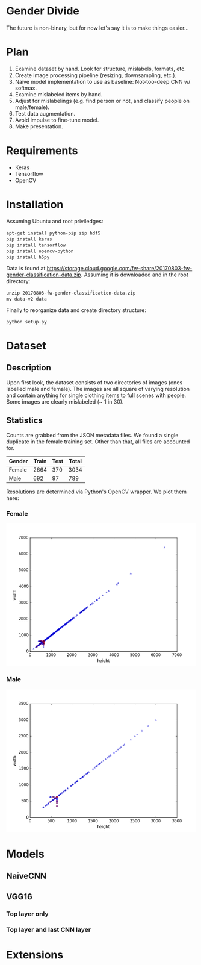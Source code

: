 # Gender Divide

The future is non-binary, but for now let's say it is to make things easier...

# Plan

1. Examine dataset by hand. Look for structure, mislabels, formats, etc.
2. Create image processing pipeline (resizing, downsampling, etc.).
3. Naive model implementation to use as baseline: Not-too-deep CNN w/ softmax.
4. Examine mislabeled items by hand.
5. Adjust for mislabelings (e.g. find person or not, and classify people on male/female).
6. Test data augmentation.
7. Avoid impulse to fine-tune model.
8. Make presentation.

# Requirements

- Keras
- Tensorflow
- OpenCV

# Installation

Assuming Ubuntu and root priviledges:

    apt-get install python-pip zip hdf5
    pip install keras
    pip install tensorflow
    pip install opencv-python
    pip install h5py


Data is found at https://storage.cloud.google.com/fw-share/20170803-fw-gender-classification-data.zip. Assuming it is downloaded and in the root directory:

    unzip 20170803-fw-gender-classification-data.zip
    mv data-v2 data

Finally to reorganize data and create directory structure:

    python setup.py

# Dataset

## Description

Upon first look, the dataset consists of two directories of images (ones labelled male and female). The images are all square of varying resolution and contain anything for single clothing items to full scenes with people. Some images are clearly mislabeled (~ 1 in 30).

## Statistics

Counts are grabbed from the JSON metadata files. We found a single duplicate in the female training set. Other than that, all files are accounted for.

| Gender | Train | Test | Total |
| ------ | ----- | ---- | ----- |
| Female | 2664  | 370  | 3034  |
| Male   | 692   | 97   | 789   |

Resolutions are determined via Python's OpenCV wrapper. We plot them here:

### Female

![Female resolutions](female_resolutions.png)

### Male

![Male resolutions](male_resolutions.png)

# Models

## NaiveCNN

## VGG16

### Top layer only

### Top layer and last CNN layer

# Extensions
